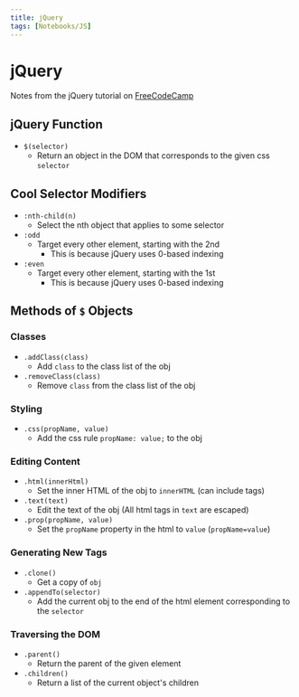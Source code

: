 ```yaml
---
title: jQuery
tags: [Notebooks/JS]
---
```


# jQuery
Notes from the jQuery tutorial on [FreeCodeCamp](https://www.freecodecamp.org/)
## jQuery Function
 - `$(selector)`
    - Return an object in the DOM that corresponds to the given css `selector`
## Cool Selector Modifiers
 - `:nth-child(n)`
    - Select the nth object that applies to some selector
 - `:odd`
    - Target every other element, starting with the 2nd
       - This is because jQuery uses 0-based indexing
 - `:even`
    - Target every other element, starting with the 1st
       - This is because jQuery uses 0-based indexing
## Methods of `$` Objects
### Classes
 - `.addClass(class)`
    - Add `class` to the class list of the obj
 - `.removeClass(class)`
    - Remove `class` from the class list of the obj
### Styling
 - `.css(propName, value)`
    - Add the css rule `propName: value;` to the obj
### Editing Content
 - `.html(innerHtml)`
    - Set the inner HTML of the obj to `innerHTML` (can include tags)
 - `.text(text)`
    - Edit the text of the obj (All html tags in `text` are escaped)
 - `.prop(propName, value)`
    - Set the `propName` property in the html to `value` (`propName=value`) 
### Generating New Tags
 - `.clone()`
    - Get a copy of `obj`
 - `.appendTo(selector)`
    - Add the current obj to the end of the html element corresponding to the `selector`
### Traversing the DOM
 - `.parent()`
    - Return the parent of the given element
 - `.children()`
    - Return a list of the current object's children
